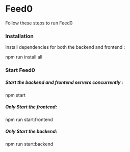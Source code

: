 # Feed0

Follow these steps to run Feed0

### Installation

Install dependencies for both the backend and frontend :

npm run install:all

### Start Feed0

##### Start the backend and frontend servers concurrently :

npm start

##### Only Start the frontend:

npm run start:frontend

##### Only Start the backend:

npm run start:backend
